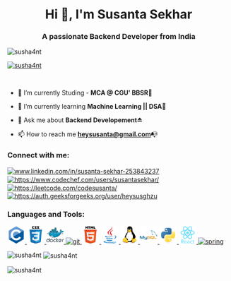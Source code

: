 <h1 align="center">Hi 👋, I'm Susanta Sekhar</h1>
<h3 align="center">A passionate Backend Developer from India</h3>

<p align="left"> <img src="https://komarev.com/ghpvc/?username=susha4nt&label=Profile%20views&color=0e75b6&style=flat" alt="susha4nt" /> </p>

<p align="left"> <a href="https://github.com/ryo-ma/github-profile-trophy"><img src="https://github-profile-trophy.vercel.app/?username=susha4nt" alt="susha4nt" /></a> </p>

<p align="left"> <a href="https://twitter.com/" target="blank"><img src="https://img.shields.io/twitter/follow/?logo=twitter&style=for-the-badge" alt="" /></a> </p>

- 🌱 I’m currently Studing -  **MCA @ CGU' BBSR**🏫

- 💽 I’m currently learning **Machine Learning || DSA**🧰

- 💬 Ask me about **Backend Developement**⏏️

- 📫 How to reach me **heysusanta@gmail.com**📭

<h3 align="left">Connect with me:</h3>
<p align="left">
<a href="https://linkedin.com/in/www.linkedin.com/in/susanta-sekhar-253843237" target="blank"><img align="center" src="https://raw.githubusercontent.com/rahuldkjain/github-profile-readme-generator/master/src/images/icons/Social/linked-in-alt.svg" alt="www.linkedin.com/in/susanta-sekhar-253843237" height="30" width="40" /></a>
<a href="https://www.codechef.com/users/https://www.codechef.com/users/susantasekhar/" target="blank"><img align="center" src="https://cdn.jsdelivr.net/npm/simple-icons@3.1.0/icons/codechef.svg" alt="https://www.codechef.com/users/susantasekhar/" height="30" width="40" /></a>
<a href="https://www.leetcode.com/https://leetcode.com/codesusanta/" target="blank"><img align="center" src="https://raw.githubusercontent.com/rahuldkjain/github-profile-readme-generator/master/src/images/icons/Social/leet-code.svg" alt="https://leetcode.com/codesusanta/" height="30" width="40" /></a>
<a href="https://auth.geeksforgeeks.org/user/https://auth.geeksforgeeks.org/user/heysusghzu" target="blank"><img align="center" src="https://raw.githubusercontent.com/rahuldkjain/github-profile-readme-generator/master/src/images/icons/Social/geeks-for-geeks.svg" alt="https://auth.geeksforgeeks.org/user/heysusghzu" height="30" width="40" /></a>
</p>

<h3 align="left">Languages and Tools:</h3>
<p align="left"> <a href="https://www.cprogramming.com/" target="_blank" rel="noreferrer"> <img src="https://raw.githubusercontent.com/devicons/devicon/master/icons/c/c-original.svg" alt="c" width="40" height="40"/> </a> <a href="https://www.w3schools.com/css/" target="_blank" rel="noreferrer"> <img src="https://raw.githubusercontent.com/devicons/devicon/master/icons/css3/css3-original-wordmark.svg" alt="css3" width="40" height="40"/> </a> <a href="https://www.docker.com/" target="_blank" rel="noreferrer"> <img src="https://raw.githubusercontent.com/devicons/devicon/master/icons/docker/docker-original-wordmark.svg" alt="docker" width="40" height="40"/> </a> <a href="https://git-scm.com/" target="_blank" rel="noreferrer"> <img src="https://www.vectorlogo.zone/logos/git-scm/git-scm-icon.svg" alt="git" width="40" height="40"/> </a> <a href="https://www.w3.org/html/" target="_blank" rel="noreferrer"> <img src="https://raw.githubusercontent.com/devicons/devicon/master/icons/html5/html5-original-wordmark.svg" alt="html5" width="40" height="40"/> </a> <a href="https://www.java.com" target="_blank" rel="noreferrer"> <img src="https://raw.githubusercontent.com/devicons/devicon/master/icons/java/java-original.svg" alt="java" width="40" height="40"/> </a> <a href="https://www.linux.org/" target="_blank" rel="noreferrer"> <img src="https://raw.githubusercontent.com/devicons/devicon/master/icons/linux/linux-original.svg" alt="linux" width="40" height="40"/> </a> <a href="https://www.mysql.com/" target="_blank" rel="noreferrer"> <img src="https://raw.githubusercontent.com/devicons/devicon/master/icons/mysql/mysql-original-wordmark.svg" alt="mysql" width="40" height="40"/> </a> <a href="https://www.python.org" target="_blank" rel="noreferrer"> <img src="https://raw.githubusercontent.com/devicons/devicon/master/icons/python/python-original.svg" alt="python" width="40" height="40"/> </a> <a href="https://reactjs.org/" target="_blank" rel="noreferrer"> <img src="https://raw.githubusercontent.com/devicons/devicon/master/icons/react/react-original-wordmark.svg" alt="react" width="40" height="40"/> </a> <a href="https://spring.io/" target="_blank" rel="noreferrer"> <img src="https://www.vectorlogo.zone/logos/springio/springio-icon.svg" alt="spring" width="40" height="40"/> </a> </p>

<p><img align="left" src="https://github-readme-stats.vercel.app/api/top-langs?username=susha4nt&show_icons=true&locale=en&layout=compact" alt="susha4nt" /></p>

<p>&nbsp;<img align="center" src="https://github-readme-stats.vercel.app/api?username=susha4nt&show_icons=true&locale=en" alt="susha4nt" /></p>

<p><img align="center" src="https://github-readme-streak-stats.herokuapp.com/?user=susha4nt&" alt="susha4nt" /></p>

